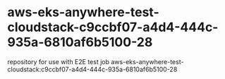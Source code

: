 # aws-eks-anywhere-test-cloudstack-c9ccbf07-a4d4-444c-935a-6810af6b5100-28
repository for use with E2E test job aws-eks-anywhere-test-cloudstack:c9ccbf07-a4d4-444c-935a-6810af6b5100-28

